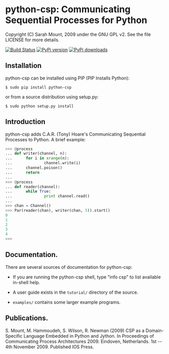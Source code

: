 python-csp: Communicating Sequential Processes for Python
=========================================================

Copyright (C) Sarah Mount, 2009 under the GNU GPL v2. See the file LICENSE for
more details.

[![Build Status](https://travis-ci.org/snim2/python-csp.png?branch=master)](https://travis-ci.org/snim2/python-csp)
[![PyPi version](https://pypip.in/v/python-csp/badge.png)](https://crate.io/packages/python-csp/)
[![PyPi downloads](https://pypip.in/d/python-csp/badge.png)](https://crate.io/packages/python-csp/)

Installation
------------

python-csp can be installed using PIP (PIP Installs Python):

    $ sudo pip install python-csp

or from a source distribution using setup.py:

    $ sudo python setup.py install


Introduction
------------

python-csp adds C.A.R. (Tony) Hoare's Communicating Sequential Processes to 
Python. A brief example:

```python
>>> @process
... def writer(channel, n):
...      for i in xrange(n):
...              channel.write(i)
...      channel.poison()
...      return
... 
>>> @process
... def reader(channel):
...      while True:
...              print channel.read()
... 
>>> chan = Channel()
>>> Par(reader(chan), writer(chan, 5)).start()
0
1
2
3
4
>>>
```

Documentation.
-------------

There are several sources of documentation for python-csp:

 * If you are running the python-csp shell, type "info csp" to list available in-shell help.

 * A user guide exists in the `tutorial/` directory of the source.

 * `examples/` contains some larger example programs.


Publications.
------------

S. Mount, M. Hammoudeh, S. Wilson, R. Newman (2009) CSP as a Domain-Specific 
Language Embedded in Python and Jython. In Proceedings of Communicating Process
Architectures 2009. Eindoven, Netherlands. 1st -- 4th November 2009. Published 
IOS Press.
